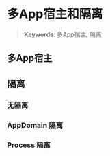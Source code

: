 # 多App宿主和隔离

> __Keywords__: 多App宿主, 隔离


## 多App宿主


## 隔离

### 无隔离

### AppDomain 隔离

### Process 隔离


